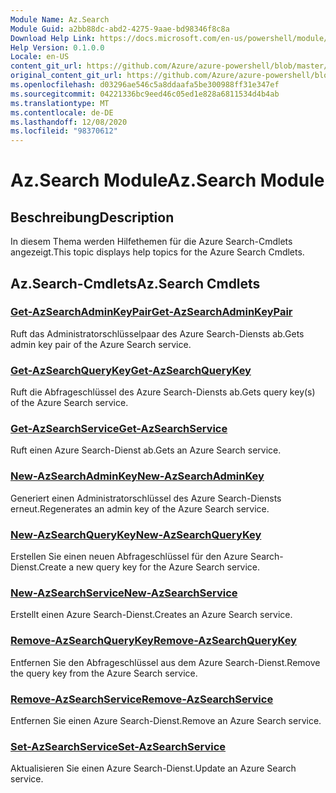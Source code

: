 ```yaml
---
Module Name: Az.Search
Module Guid: a2bb88dc-abd2-4275-9aae-bd98346f8c8a
Download Help Link: https://docs.microsoft.com/en-us/powershell/module/az.search
Help Version: 0.1.0.0
Locale: en-US
content_git_url: https://github.com/Azure/azure-powershell/blob/master/src/Search/Search/help/Az.Search.md
original_content_git_url: https://github.com/Azure/azure-powershell/blob/master/src/Search/Search/help/Az.Search.md
ms.openlocfilehash: d03296ae546c5a8ddaafa5be300988ff31e347ef
ms.sourcegitcommit: 04221336bc9eed46c05ed1e828a6811534d4b4ab
ms.translationtype: MT
ms.contentlocale: de-DE
ms.lasthandoff: 12/08/2020
ms.locfileid: "98370612"
---
```

# <span data-ttu-id="7cc9d-101">Az.Search Module</span><span class="sxs-lookup"><span data-stu-id="7cc9d-101">Az.Search Module</span></span>
## <span data-ttu-id="7cc9d-102">Beschreibung</span><span class="sxs-lookup"><span data-stu-id="7cc9d-102">Description</span></span>
<span data-ttu-id="7cc9d-103">In diesem Thema werden Hilfethemen für die Azure Search-Cmdlets angezeigt.</span><span class="sxs-lookup"><span data-stu-id="7cc9d-103">This topic displays help topics for the Azure Search Cmdlets.</span></span>

## <span data-ttu-id="7cc9d-104">Az.Search-Cmdlets</span><span class="sxs-lookup"><span data-stu-id="7cc9d-104">Az.Search Cmdlets</span></span>
### [<span data-ttu-id="7cc9d-105">Get-AzSearchAdminKeyPair</span><span class="sxs-lookup"><span data-stu-id="7cc9d-105">Get-AzSearchAdminKeyPair</span></span>](Get-AzSearchAdminKeyPair.md)
<span data-ttu-id="7cc9d-106">Ruft das Administratorschlüsselpaar des Azure Search-Diensts ab.</span><span class="sxs-lookup"><span data-stu-id="7cc9d-106">Gets admin key pair of the Azure Search service.</span></span>

### [<span data-ttu-id="7cc9d-107">Get-AzSearchQueryKey</span><span class="sxs-lookup"><span data-stu-id="7cc9d-107">Get-AzSearchQueryKey</span></span>](Get-AzSearchQueryKey.md)
<span data-ttu-id="7cc9d-108">Ruft die Abfrageschlüssel des Azure Search-Diensts ab.</span><span class="sxs-lookup"><span data-stu-id="7cc9d-108">Gets query key(s) of the Azure Search service.</span></span>

### [<span data-ttu-id="7cc9d-109">Get-AzSearchService</span><span class="sxs-lookup"><span data-stu-id="7cc9d-109">Get-AzSearchService</span></span>](Get-AzSearchService.md)
<span data-ttu-id="7cc9d-110">Ruft einen Azure Search-Dienst ab.</span><span class="sxs-lookup"><span data-stu-id="7cc9d-110">Gets an Azure Search service.</span></span>

### [<span data-ttu-id="7cc9d-111">New-AzSearchAdminKey</span><span class="sxs-lookup"><span data-stu-id="7cc9d-111">New-AzSearchAdminKey</span></span>](New-AzSearchAdminKey.md)
<span data-ttu-id="7cc9d-112">Generiert einen Administratorschlüssel des Azure Search-Diensts erneut.</span><span class="sxs-lookup"><span data-stu-id="7cc9d-112">Regenerates an admin key of the Azure Search service.</span></span>

### [<span data-ttu-id="7cc9d-113">New-AzSearchQueryKey</span><span class="sxs-lookup"><span data-stu-id="7cc9d-113">New-AzSearchQueryKey</span></span>](New-AzSearchQueryKey.md)
<span data-ttu-id="7cc9d-114">Erstellen Sie einen neuen Abfrageschlüssel für den Azure Search-Dienst.</span><span class="sxs-lookup"><span data-stu-id="7cc9d-114">Create a new query key for the Azure Search service.</span></span>

### [<span data-ttu-id="7cc9d-115">New-AzSearchService</span><span class="sxs-lookup"><span data-stu-id="7cc9d-115">New-AzSearchService</span></span>](New-AzSearchService.md)
<span data-ttu-id="7cc9d-116">Erstellt einen Azure Search-Dienst.</span><span class="sxs-lookup"><span data-stu-id="7cc9d-116">Creates an Azure Search service.</span></span>

### [<span data-ttu-id="7cc9d-117">Remove-AzSearchQueryKey</span><span class="sxs-lookup"><span data-stu-id="7cc9d-117">Remove-AzSearchQueryKey</span></span>](Remove-AzSearchQueryKey.md)
<span data-ttu-id="7cc9d-118">Entfernen Sie den Abfrageschlüssel aus dem Azure Search-Dienst.</span><span class="sxs-lookup"><span data-stu-id="7cc9d-118">Remove the query key from the Azure Search service.</span></span>

### [<span data-ttu-id="7cc9d-119">Remove-AzSearchService</span><span class="sxs-lookup"><span data-stu-id="7cc9d-119">Remove-AzSearchService</span></span>](Remove-AzSearchService.md)
<span data-ttu-id="7cc9d-120">Entfernen Sie einen Azure Search-Dienst.</span><span class="sxs-lookup"><span data-stu-id="7cc9d-120">Remove an Azure Search service.</span></span>

### [<span data-ttu-id="7cc9d-121">Set-AzSearchService</span><span class="sxs-lookup"><span data-stu-id="7cc9d-121">Set-AzSearchService</span></span>](Set-AzSearchService.md)
<span data-ttu-id="7cc9d-122">Aktualisieren Sie einen Azure Search-Dienst.</span><span class="sxs-lookup"><span data-stu-id="7cc9d-122">Update an Azure Search service.</span></span>


